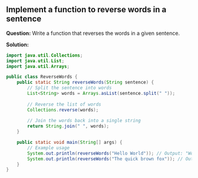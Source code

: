 ## Implement a function to reverse words in a sentence

**Question:** Write a function that reverses the words in a given sentence.

**Solution:**
```java
import java.util.Collections;
import java.util.List;
import java.util.Arrays;

public class ReverseWords {
    public static String reverseWords(String sentence) {
        // Split the sentence into words
        List<String> words = Arrays.asList(sentence.split(" "));
        
        // Reverse the list of words
        Collections.reverse(words);
        
        // Join the words back into a single string
        return String.join(" ", words);
    }

    public static void main(String[] args) {
        // Example usage
        System.out.println(reverseWords("Hello World")); // Output: "World Hello"
        System.out.println(reverseWords("The quick brown fox")); // Output: "fox brown quick The"
    }
}
